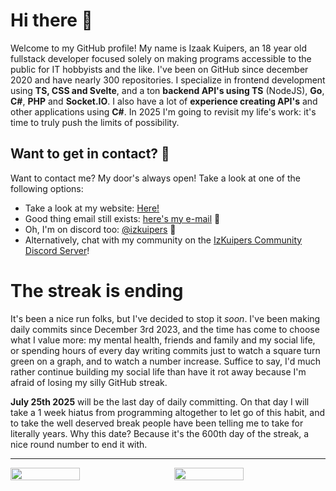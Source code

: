 # Hi there 👋

Welcome to my GitHub profile! My name is Izaak Kuipers, an 18 year old fullstack developer focused solely on making programs accessible to the public for IT hobbyists and the like. I've been on GitHub since december 2020 and have nearly 300 repositories. I specialize in frontend development using **TS, CSS and Svelte**, and a ton **backend API's using TS** (NodeJS), **Go**, **C#**, **PHP** and **Socket.IO**. I also have a lot of **experience creating API's** and other applications using **C#**. In 2025 I'm going to revisit my life's work: it's time to truly push the limits of possibility.

## Want to get in contact? 📧

Want to contact me? My door's always open! Take a look at one of the following options:

- Take a look at my website: [Here!](https://izkuipers.nl)
- Good thing email still exists: [here's my e-mail](mailto:izaak.kuipers@gmail.com) 📧
- Oh, I'm on discord too: [@izkuipers](https://discordapp.com/users/656469722526908427) 💬
- Alternatively, chat with my community on the [IzKuipers Community Discord Server](https://discord.gg/WW3KXHUFgj)!

# The streak is ending
It's been a nice run folks, but I've decided to stop it _soon_. I've been making daily commits since December 3rd 2023, and the time has come to choose what I value more: my mental health, friends and family and my social life, or spending hours of every day writing commits just to watch a square turn green on a graph, and to watch a number increase. Suffice to say, I'd much rather continue building my social life than have it rot away because I'm afraid of losing my silly GitHub streak.

**July 25th 2025** will be the last day of daily committing. On that day I will take a 1 week hiatus from programming altogether to let go of this habit, and to take the well deserved break people have been telling me to take for literally years. Why this date? Because it's the 600th day of the streak, a nice round number to end it with.

---

<div style="display: flex; align-items: center; gap: 20px; flex-wrap: wrap;">

<img src="https://streak-stats.demolab.com/?user=IzKuipers" style="width: calc(50% - 10px)">
<img src="https://github-readme-stats.vercel.app/api?username=IzKuipers&show_icons=true&count_private=true" style="width: calc(50% - 10px)">

</div>
